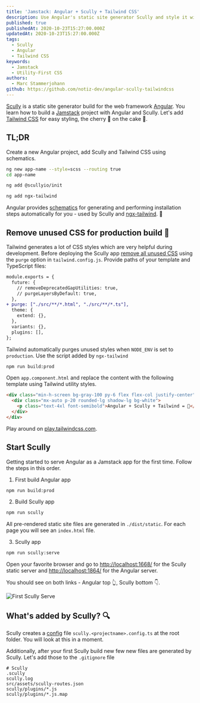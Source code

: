 ```yaml
---
title: 'Jamstack: Angular + Scully + Tailwind CSS'
description: Use Angular's static site generator Scully and style it with Tailwind CSS
published: true
publishedAt: 2020-10-23T15:27:00.000Z
updatedAt: 2020-10-23T15:27:00.000Z
tags:
  - Scully
  - Angular
  - Tailwind CSS
keywords:
  - Jamstack
  - Utility-First CSS
authors:
  - Marc Stammerjohann
github: https://github.com/notiz-dev/angular-scully-tailwindcss
---
```


[Scully](https://scully.io/) is a static site generator build for the web framework [Angular](https://angular.io/). You learn how to build a [Jamstack](https://jamstack.org/what-is-jamstack/) project with Angular and Scully. Let's add [Tailwind CSS](https://tailwindcss.com) for easy styling, the cherry 🍒  on the cake 🍰.

## TL;DR

Create a new Angular project, add Scully and Tailwind CSS using schematics.

```bash
ng new app-name --style=scss --routing true
cd app-name

ng add @scullyio/init

ng add ngx-tailwind
```

Angular provides [schematics](https://angular.io/guide/schematics) for generating and performing installation steps automatically for you - used by Scully and [ngx-tailwind](https://github.com/notiz-dev/ngx-tailwind). 💯

## Remove unused CSS for production build 🧹

Tailwind generates a lot of CSS styles which are very helpful during development. Before deploying the Scully app [remove all unused CSS](https://tailwindcss.com/docs/controlling-file-size#removing-unused-css) using the `purge` option in `tailwind.config.js`. Provide paths of your template and TypeScript files:

```diff
module.exports = {
  future: {
    // removeDeprecatedGapUtilities: true,
    // purgeLayersByDefault: true,
  },
+ purge: ["./src/**/*.html", "./src/**/*.ts"],
  theme: {
    extend: {},
  },
  variants: {},
  plugins: [],
};
```

Tailwind automatically purges unused styles when `NODE_ENV` is set to `production`. Use the script added by `ngx-tailwind`

```bash
npm run build:prod
```

Open `app.component.html` and replace the content with the following template using Tailwind utility styles.

```html
<div class="min-h-screen bg-gray-100 py-6 flex flex-col justify-center">
  <div class="mx-auto p-20 rounded-lg shadow-lg bg-white">
    <p class="text-4xl font-semibold">Angular + Scully + Tailwind = 🚀</p>
  </div>
</div>
```

Play around on [play.tailwindcss.com](https://play.tailwindcss.com/DcWefMo9sy).

## Start Scully

Getting started to serve Angular as a Jamstack app for the first time. Follow the steps in this order.

1. First build Angular app

```bash
npm run build:prod
```

2. Build Scully app

```bash
npm run scully
```

All pre-rendered static  site files are generated in `./dist/static`. For each page you will see an `index.html` file.

3. Scully app

```bash
npm run scully:serve
```

Open your favorite browser and go to [http://localhost:1668/](http://localhost:1668/) for the Scully static server and [http://localhost:1864/](http://localhost:1864/) for the Angular server.

You should see on both links - Angular top 👆, Scully bottom 👇.

![First Scully Serve](assets/img/blog/jamstack-angular-scully-tailwind-css/optimized/first-scully-serve.png)

## What's added by Scully? 🔍

Scully creates a [config](https://scully.io/docs/reference/config/) file `scully.<projectname>.config.ts` at the root folder. You will look at this in a moment.

Additionally, after your first Scully build new few new files are generated by Scully. Let's add those to the `.gitignore` file

```
# Scully
.scully
scully.log
src/assets/scully-routes.json
scully/plugins/*.js
scully/plugins/*.js.map
```
